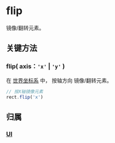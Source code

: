 # flip

镜像/翻转元素。

## 关键方法

### flip( axis：`'x'` | `'y'` )

在 [世界坐标系](/guide/basic/coordinate.md#world) 中， 按轴方向 镜像/翻转元素。

```ts
// 按X轴镜像元素
rect.flip('x')
```

## 归属

### [UI](/reference/display/UI.md)
